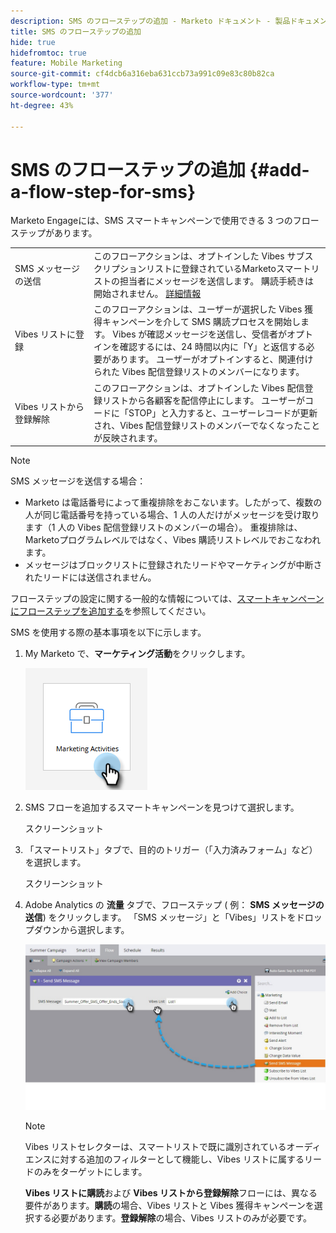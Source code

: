 ```yaml
---
description: SMS のフローステップの追加 - Marketo ドキュメント - 製品ドキュメント
title: SMS のフローステップの追加
hide: true
hidefromtoc: true
feature: Mobile Marketing
source-git-commit: cf4dcb6a316eba631ccb73a991c09e83c80b82ca
workflow-type: tm+mt
source-wordcount: '377'
ht-degree: 43%

---
```


# SMS のフローステップの追加 {#add-a-flow-step-for-sms}

Marketo Engageには、SMS スマートキャンペーンで使用できる 3 つのフローステップがあります。

<table>
<tbody>
  <tr>
    <td style="width:25%">SMS メッセージの送信</td>
    <td>このフローアクションは、オプトインした Vibes サブスクリプションリストに登録されているMarketoスマートリストの担当者にメッセージを送信します。 購読手続きは開始されません。 <a href="/help/marketo/product-docs/mobile-marketing/vibes-sms-messages/send-a-vibes-sms-message.md">詳細情報</a></td>
  </tr>

<tr>
    <td style="width:25%">Vibes リストに登録</td>
    <td>このフローアクションは、ユーザーが選択した Vibes 獲得キャンペーンを介して SMS 購読プロセスを開始します。 Vibes が確認メッセージを送信し、受信者がオプトインを確認するには、24 時間以内に「Y」と返信する必要があります。 ユーザーがオプトインすると、関連付けられた Vibes 配信登録リストのメンバーになります。</td>
  </tr>
  <tr>
    <td style="width:25%">Vibes リストから登録解除</td>
    <td>このフローアクションは、オプトインした Vibes 配信登録リストから各顧客を配信停止にします。 ユーザーがコードに「STOP」と入力すると、ユーザーレコードが更新され、Vibes 配信登録リストのメンバーでなくなったことが反映されます。</td>
  </tr>
  </tbody>
</table>

>[!NOTE]
>
>SMS メッセージを送信する場合：
>
>* Marketo は電話番号によって重複排除をおこないます。したがって、複数の人が同じ電話番号を持っている場合、1 人の人だけがメッセージを受け取ります（1 人の Vibes 配信登録リストのメンバーの場合）。 重複排除は、Marketoプログラムレベルではなく、Vibes 購読リストレベルでおこなわれます。
>* メッセージはブロックリストに登録されたリードやマーケティングが中断されたリードには送信されません。

フローステップの設定に関する一般的な情報については、[スマートキャンペーンにフローステップを追加する](/help/marketo/product-docs/core-marketo-concepts/smart-campaigns/flow-actions/add-a-flow-step-to-a-smart-campaign.md)を参照してください。

SMS を使用する際の基本事項を以下に示します。

1. My Marketo で、**マーケティング活動**&#x200B;をクリックします。

   ![](assets/add-a-flow-step-for-sms-1.png)

1. SMS フローを追加するスマートキャンペーンを見つけて選択します。

   スクリーンショット

1. 「スマートリスト」タブで、目的のトリガー（「入力済みフォーム」など）を選択します。

   スクリーンショット

1. Adobe Analytics の **流量** タブで、フローステップ ( 例： **SMS メッセージの送信**) をクリックします。 「SMS メッセージ」と「Vibes」リストをドロップダウンから選択します。

   ![](assets/send-sms-message-hands.jpg)

   >[!NOTE]
   >
   >Vibes リストセレクターは、スマートリストで既に識別されているオーディエンスに対する追加のフィルターとして機能し、Vibes リストに属するリードのみをターゲットにします。
   >
   >**Vibes リストに購読**&#x200B;および **Vibes リストから登録解除**&#x200B;フローには、異なる要件があります。**購読**&#x200B;の場合、Vibes リストと Vibes 獲得キャンペーンを選択する必要があります。**登録解除**&#x200B;の場合、Vibes リストのみが必要です。
